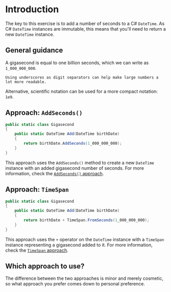 # Introduction

The key to this exercise is to add a number of seconds to a C# `DateTime`.
As C# `DateTime` instances are immutable, this means that you'll need to return a new `DateTime` instance.

## General guidance

A gigasecond is equal to one billion seconds, which we can write as `1_000_000_000`.

```exercism/note
Using underscores as digit separators can help make large numbers a lot more readable.
```

Alternative, scientific notation can be used for a more compact notation: `1e9`.

## Approach: `AddSeconds()`

```csharp
public static class Gigasecond
{
    public static DateTime Add(DateTime birthDate)
    {
        return birthDate.AddSeconds(1_000_000_000);
    }
}
```

This approach uses the `AddSeconds()` method to create a new `DateTime` instance with an added gigasecond number of seconds.
For more information, check the [`AddSeconds()` approach][approach-add-seconds].

## Approach: `TimeSpan`

```csharp
public static class Gigasecond
{
    public static DateTime Add(DateTime birthDate)
    {
        return birthDate + TimeSpan.FromSeconds(1_000_000_000);
    }
}
```

This approach uses the `+` operator on the `DateTime` instance with a `TimeSpan` instance representing a gigasecond added to it.
For more information, check the [`TimeSpan` approach][approach-time-span].

## Which approach to use?

The difference between the two approaches is minor and merely cosmetic, so what approach you prefer comes down to personal preference.

[approach-add-seconds]: https://exercism.org/tracks/csharp/exercises/gigasecond/approaches/add-seconds
[approach-time-span]: https://exercism.org/tracks/csharp/exercises/gigasecond/approaches/time-span

